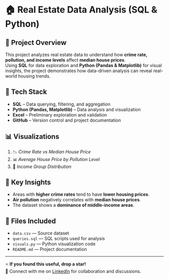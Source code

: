 # 🏠 Real Estate Data Analysis (SQL & Python)

## 📘 Project Overview
This project analyzes real estate data to understand how **crime rate, pollution, and income levels** affect **median house prices**.  
Using **SQL** for data exploration and **Python (Pandas & Matplotlib)** for visual insights, the project demonstrates how data-driven analysis can reveal real-world housing trends.

## 🧩 Tech Stack
- **SQL** – Data querying, filtering, and aggregation  
- **Python (Pandas, Matplotlib)** – Data analysis and visualization  
- **Excel** – Preliminary exploration and validation  
- **GitHub** – Version control and project documentation  

## 📊 Visualizations
1. 📉 *Crime Rate vs Median House Price*  
2. 📊 *Average House Price by Pollution Level*  
3. 🥧 *Income Group Distribution*

## 🏁 Key Insights
- Areas with **higher crime rates** tend to have **lower housing prices**.  
- **Air pollution** negatively correlates with **median house prices**.  
- The dataset shows a **dominance of middle-income areas**.

## 🧾 Files Included
- `data.csv` — Source dataset  
- `queries.sql` — SQL scripts used for analysis  
- `visuals.py` — Python visualization code  
- `README.md` — Project documentation  

---

⭐ **If you found this useful, drop a star!**  
💼 Connect with me on [LinkedIn](https://www.linkedin.com) for collaboration and discussions.
